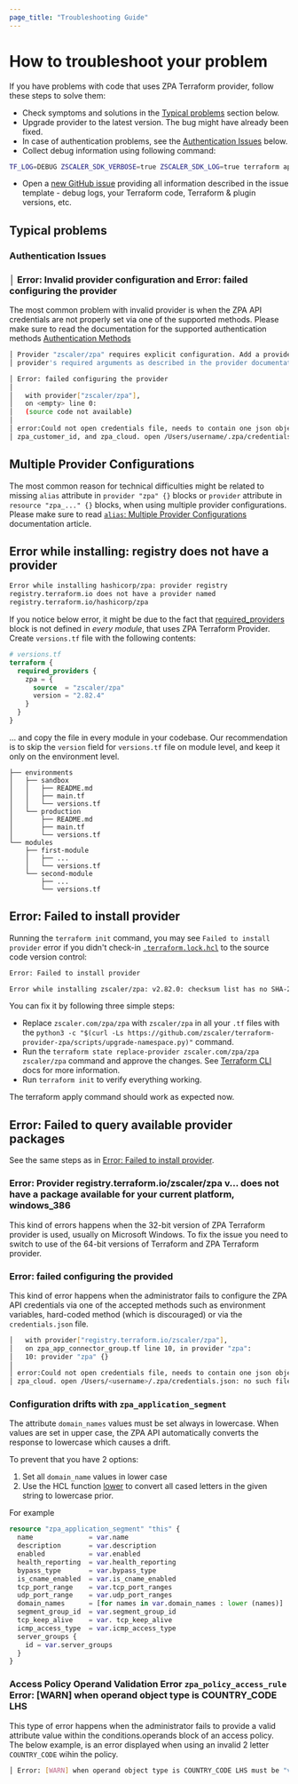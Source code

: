 ```yaml
---
page_title: "Troubleshooting Guide"
---
```


# How to troubleshoot your problem

If you have problems with code that uses ZPA Terraform provider, follow these steps to solve them:

* Check symptoms and solutions in the [Typical problems](#typical-problems) section below.
* Upgrade provider to the latest version. The bug might have already been fixed.
* In case of authentication problems, see the [Authentication Issues](#authentication-issues) below.
* Collect debug information using following command:

```sh
TF_LOG=DEBUG ZSCALER_SDK_VERBOSE=true ZSCALER_SDK_LOG=true terraform apply -no-color 2>&1 |tee tf-debug.log
```

* Open a [new GitHub issue](https://github.com/zscaler/terraform-provider-zpa/issues/new/choose) providing all information described in the issue template - debug logs, your Terraform code, Terraform & plugin versions, etc.

## Typical problems

### Authentication Issues

### │ Error: Invalid provider configuration and Error: failed configuring the provider

The most common problem with invalid provider is when the ZPA API credentials are not properly set via one of the supported methods. Please make sure to read the documentation for the supported authentication methods [Authentication Methods](https://registry.terraform.io/providers/zscaler/zpa/latest/docs)

```sh
│ Provider "zscaler/zpa" requires explicit configuration. Add a provider block to the root module and configure the
│ provider's required arguments as described in the provider documentation.
```

```sh
│ Error: failed configuring the provider
│
│   with provider["zscaler/zpa"],
│   on <empty> line 0:
│   (source code not available)
│
│ error:Could not open credentials file, needs to contain one json object with keys: zpa_client_id, zpa_client_secret,
│ zpa_customer_id, and zpa_cloud. open /Users/username/.zpa/credentials.json: no such file or directory
```

## Multiple Provider Configurations

The most common reason for technical difficulties might be related to missing `alias` attribute in `provider "zpa" {}` blocks or `provider` attribute in `resource "zpa_..." {}` blocks, when using multiple provider configurations. Please make sure to read [`alias`: Multiple Provider Configurations](https://www.terraform.io/docs/language/providers/configuration.html#alias-multiple-provider-configurations) documentation article.

## Error while installing: registry does not have a provider

```sh
Error while installing hashicorp/zpa: provider registry
registry.terraform.io does not have a provider named
registry.terraform.io/hashicorp/zpa
```

If you notice below error, it might be due to the fact that [required_providers](https://www.terraform.io/docs/language/providers/requirements.html#requiring-providers) block is not defined in *every module*, that uses ZPA Terraform Provider. Create `versions.tf` file with the following contents:

```terraform
# versions.tf
terraform {
  required_providers {
    zpa = {
      source  = "zscaler/zpa"
      version = "2.82.4"
    }
  }
}
```

... and copy the file in every module in your codebase. Our recommendation is to skip the `version` field for `versions.tf` file on module level, and keep it only on the environment level.

```
├── environments
│   ├── sandbox
│   │   ├── README.md
│   │   ├── main.tf
│   │   └── versions.tf
│   └── production
│       ├── README.md
│       ├── main.tf
│       └── versions.tf
└── modules
    ├── first-module
    │   ├── ...
    │   └── versions.tf
    └── second-module
        ├── ...
        └── versions.tf
```

## Error: Failed to install provider

Running the `terraform init` command, you may see `Failed to install provider` error if you didn't check-in [`.terraform.lock.hcl`](https://www.terraform.io/language/files/dependency-lock#lock-file-location) to the source code version control:

```sh
Error: Failed to install provider

Error while installing zscaler/zpa: v2.82.0: checksum list has no SHA-256 hash for "https://github.com/zscaler/terraform-provider-zpa/releases/download/v2.82.0/terraform-provider-zpa_2.82.0_darwin_amd64.zip"
```

You can fix it by following three simple steps:

* Replace `zscaler.com/zpa/zpa` with `zscaler/zpa` in all your `.tf` files with the `python3 -c "$(curl -Ls https://github.com/zscaler/terraform-provider-zpa/scripts/upgrade-namespace.py)"` command.
* Run the `terraform state replace-provider zscaler.com/zpa/zpa zscaler/zpa` command and approve the changes. See [Terraform CLI](https://www.terraform.io/cli/commands/state/replace-provider) docs for more information.
* Run `terraform init` to verify everything working.

The terraform apply command should work as expected now.

## Error: Failed to query available provider packages

See the same steps as in [Error: Failed to install provider](#error-failed-to-install-provider).

### Error: Provider registry.terraform.io/zscaler/zpa v... does not have a package available for your current platform, windows_386

This kind of errors happens when the 32-bit version of ZPA Terraform provider is used, usually on Microsoft Windows. To fix the issue you need to switch to use of the 64-bit versions of Terraform and ZPA Terraform provider.

### Error: failed configuring the provided

This kind of error happens when the administrator fails to configure the ZPA API credentials via one of the accepted methods such as environment variables, hard-coded method (which is discouraged) or via the `credentials.json` file.

```sh
│   with provider["registry.terraform.io/zscaler/zpa"],
│   on zpa_app_connector_group.tf line 10, in provider "zpa":
│   10: provider "zpa" {}
│
│ error:Could not open credentials file, needs to contain one json object with keys: zpa_client_id, zpa_client_secret, zpa_customer_id, and
│ zpa_cloud. open /Users/<username>/.zpa/credentials.json: no such file or directory
```

### Configuration drifts with `zpa_application_segment`

The attribute `domain_names` values must be set always in lowercase. When values are set in upper case, the ZPA API automatically converts the response to lowercase which causes a drift.

To prevent that you have 2 options:

1. Set all `domain_name` values in lower case
2. Use the HCL function [lower](https://developer.hashicorp.com/terraform/language/functions/lower) to convert all cased letters in the given string to lowercase prior.

For example

```terraform
resource "zpa_application_segment" "this" {
  name              = var.name
  description       = var.description
  enabled           = var.enabled
  health_reporting  = var.health_reporting
  bypass_type       = var.bypass_type
  is_cname_enabled  = var.is_cname_enabled
  tcp_port_range    = var.tcp_port_ranges
  udp_port_range    = var.udp_port_ranges
  domain_names      = [for names in var.domain_names : lower (names)]
  segment_group_id  = var.segment_group_id
  tcp_keep_alive    = var. tcp_keep_alive
  icmp_access_type  = var.icmp_access_type
  server_groups {
    id = var.server_groups
  }
}
```

### Access Policy Operand Validation Error `zpa_policy_access_rule` Error: [WARN] when operand object type is COUNTRY_CODE LHS

This type of error happens when the administrator fails to provide a valid attribute value within the conditions.operands block of an access policy.
The below example, is an error displayed when using an invalid 2 letter `COUNTRY_CODE` wihin the policy.

```sh
│ Error: [WARN] when operand object type is COUNTRY_CODE LHS must be "valid ISO-3166 Alpha-2 country code. Please visit the following site for reference: https://en.wikipedia.org/wiki/List_of_ISO_3166_country_codes" value is "00", <nil>
```
